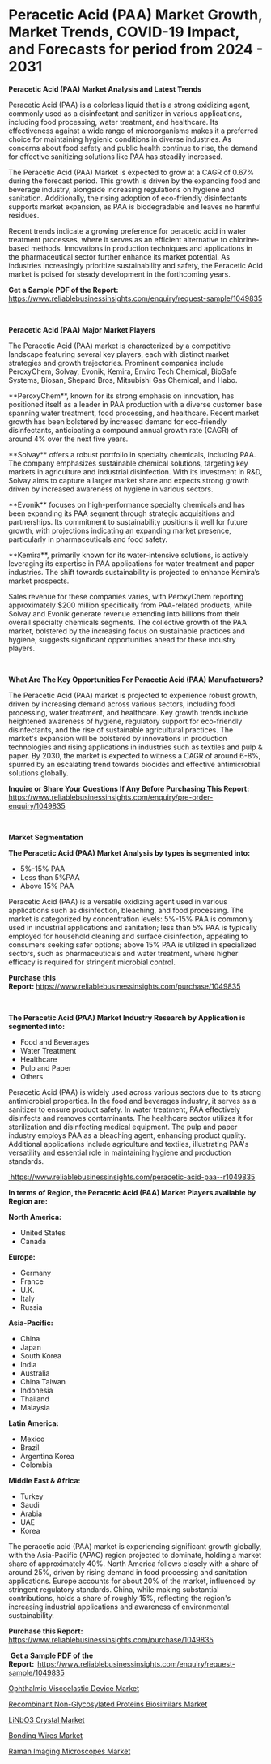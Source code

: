 <p><h1>Peracetic Acid (PAA) Market Growth, Market Trends, COVID-19 Impact, and Forecasts for period from 2024 - 2031</h1></p><p><strong>Peracetic Acid (PAA) Market Analysis and Latest Trends</strong></p>
<p><p>Peracetic Acid (PAA) is a colorless liquid that is a strong oxidizing agent, commonly used as a disinfectant and sanitizer in various applications, including food processing, water treatment, and healthcare. Its effectiveness against a wide range of microorganisms makes it a preferred choice for maintaining hygienic conditions in diverse industries. As concerns about food safety and public health continue to rise, the demand for effective sanitizing solutions like PAA has steadily increased.</p><p>The Peracetic Acid (PAA) Market is expected to grow at a CAGR of 0.67% during the forecast period. This growth is driven by the expanding food and beverage industry, alongside increasing regulations on hygiene and sanitation. Additionally, the rising adoption of eco-friendly disinfectants supports market expansion, as PAA is biodegradable and leaves no harmful residues.</p><p>Recent trends indicate a growing preference for peracetic acid in water treatment processes, where it serves as an efficient alternative to chlorine-based methods. Innovations in production techniques and applications in the pharmaceutical sector further enhance its market potential. As industries increasingly prioritize sustainability and safety, the Peracetic Acid market is poised for steady development in the forthcoming years.</p></p>
<p><strong>Get a Sample PDF of the Report:&nbsp;</strong> <a href="https://www.reliablebusinessinsights.com/enquiry/request-sample/1049835?utm_campaign=1119&utm_medium=2&utm_source=Github&utm_content=ia&utm_term=06112024&utm_id=peracetic-acid-paa">https://www.reliablebusinessinsights.com/enquiry/request-sample/1049835</a></p>
<p>&nbsp;</p>
<p><strong>Peracetic Acid (PAA) Major Market Players</strong></p>
<p><p>The Peracetic Acid (PAA) market is characterized by a competitive landscape featuring several key players, each with distinct market strategies and growth trajectories. Prominent companies include PeroxyChem, Solvay, Evonik, Kemira, Enviro Tech Chemical, BioSafe Systems, Biosan, Shepard Bros, Mitsubishi Gas Chemical, and Habo.</p><p>**PeroxyChem**, known for its strong emphasis on innovation, has positioned itself as a leader in PAA production with a diverse customer base spanning water treatment, food processing, and healthcare. Recent market growth has been bolstered by increased demand for eco-friendly disinfectants, anticipating a compound annual growth rate (CAGR) of around 4% over the next five years.</p><p>**Solvay** offers a robust portfolio in specialty chemicals, including PAA. The company emphasizes sustainable chemical solutions, targeting key markets in agriculture and industrial disinfection. With its investment in R&D, Solvay aims to capture a larger market share and expects strong growth driven by increased awareness of hygiene in various sectors.</p><p>**Evonik** focuses on high-performance specialty chemicals and has been expanding its PAA segment through strategic acquisitions and partnerships. Its commitment to sustainability positions it well for future growth, with projections indicating an expanding market presence, particularly in pharmaceuticals and food safety.</p><p>**Kemira**, primarily known for its water-intensive solutions, is actively leveraging its expertise in PAA applications for water treatment and paper industries. The shift towards sustainability is projected to enhance Kemira’s market prospects.</p><p>Sales revenue for these companies varies, with PeroxyChem reporting approximately $200 million specifically from PAA-related products, while Solvay and Evonik generate revenue extending into billions from their overall specialty chemicals segments. The collective growth of the PAA market, bolstered by the increasing focus on sustainable practices and hygiene, suggests significant opportunities ahead for these industry players.</p></p>
<p>&nbsp;</p>
<p><strong>What Are The Key Opportunities For Peracetic Acid (PAA) Manufacturers?</strong></p>
<p><p>The Peracetic Acid (PAA) market is projected to experience robust growth, driven by increasing demand across various sectors, including food processing, water treatment, and healthcare. Key growth trends include heightened awareness of hygiene, regulatory support for eco-friendly disinfectants, and the rise of sustainable agricultural practices. The market's expansion will be bolstered by innovations in production technologies and rising applications in industries such as textiles and pulp & paper. By 2030, the market is expected to witness a CAGR of around 6-8%, spurred by an escalating trend towards biocides and effective antimicrobial solutions globally.</p></p>
<p><strong>Inquire or Share Your Questions If Any Before Purchasing This Report:</strong> <a href="https://www.reliablebusinessinsights.com/enquiry/pre-order-enquiry/1049835?utm_campaign=1119&utm_medium=2&utm_source=Github&utm_content=ia&utm_term=06112024&utm_id=peracetic-acid-paa">https://www.reliablebusinessinsights.com/enquiry/pre-order-enquiry/1049835</a></p>
<p>&nbsp;</p>
<p><strong>Market Segmentation</strong></p>
<p><strong>The Peracetic Acid (PAA) Market Analysis by types is segmented into:</strong></p>
<p><ul><li>5%-15% PAA</li><li>Less than 5%PAA</li><li>Above 15% PAA</li></ul></p>
<p><p>Peracetic Acid (PAA) is a versatile oxidizing agent used in various applications such as disinfection, bleaching, and food processing. The market is categorized by concentration levels: 5%-15% PAA is commonly used in industrial applications and sanitation; less than 5% PAA is typically employed for household cleaning and surface disinfection, appealing to consumers seeking safer options; above 15% PAA is utilized in specialized sectors, such as pharmaceuticals and water treatment, where higher efficacy is required for stringent microbial control.</p></p>
<p><strong>Purchase this Report:&nbsp;</strong><a href="https://www.reliablebusinessinsights.com/purchase/1049835?utm_campaign=1119&utm_medium=2&utm_source=Github&utm_content=ia&utm_term=06112024&utm_id=peracetic-acid-paa">https://www.reliablebusinessinsights.com/purchase/1049835</a></p>
<p>&nbsp;</p>
<p><strong>The Peracetic Acid (PAA) Market Industry Research by Application is segmented into:</strong></p>
<p><ul><li>Food and Beverages</li><li>Water Treatment</li><li>Healthcare</li><li>Pulp and Paper</li><li>Others</li></ul></p>
<p><p>Peracetic Acid (PAA) is widely used across various sectors due to its strong antimicrobial properties. In the food and beverages industry, it serves as a sanitizer to ensure product safety. In water treatment, PAA effectively disinfects and removes contaminants. The healthcare sector utilizes it for sterilization and disinfecting medical equipment. The pulp and paper industry employs PAA as a bleaching agent, enhancing product quality. Additional applications include agriculture and textiles, illustrating PAA's versatility and essential role in maintaining hygiene and production standards.</p></p>
<p><a href="https://www.reliablebusinessinsights.com/peracetic-acid-paa--r1049835?utm_campaign=1119&utm_medium=2&utm_source=Github&utm_content=ia&utm_term=06112024&utm_id=peracetic-acid-paa">&nbsp;https://www.reliablebusinessinsights.com/peracetic-acid-paa--r1049835</a></p>
<p><strong>In terms of Region, the Peracetic Acid (PAA) Market Players available by Region are:</strong></p>
<p>
    <p> <strong> North America: </strong>
        <ul>
            <li>United States</li>
            <li>Canada</li>
        </ul>
        </p> 
    <p> <strong> Europe: </strong>
        <ul>
            <li>Germany</li>
            <li>France</li>
            <li>U.K.</li>
            <li>Italy</li>
            <li>Russia</li>
        </ul>
        </p> 
    <p> <strong> Asia-Pacific: </strong>
        <ul>
            <li>China</li>
            <li>Japan</li>
            <li>South Korea</li>
            <li>India</li>
            <li>Australia</li>
            <li>China Taiwan</li>
            <li>Indonesia</li>
            <li>Thailand</li>
            <li>Malaysia</li>
        </ul>
        </p> 
    <p> <strong> Latin America: </strong>
        <ul>
            <li>Mexico</li>
            <li>Brazil</li>
            <li>Argentina Korea</li>
            <li>Colombia</li>
        </ul>
        </p> 
    <p> <strong> Middle East & Africa: </strong>
        <ul>
            <li>Turkey</li>
            <li>Saudi</li>
            <li>Arabia</li>
            <li>UAE</li>
            <li>Korea</li>
        </ul>
    </p>
    </p>
<p><p>The peracetic acid (PAA) market is experiencing significant growth globally, with the Asia-Pacific (APAC) region projected to dominate, holding a market share of approximately 40%. North America follows closely with a share of around 25%, driven by rising demand in food processing and sanitation applications. Europe accounts for about 20% of the market, influenced by stringent regulatory standards. China, while making substantial contributions, holds a share of roughly 15%, reflecting the region's increasing industrial applications and awareness of environmental sustainability.</p></p>
<p><strong>Purchase this Report: </strong><a href="https://www.reliablebusinessinsights.com/purchase/1049835?utm_campaign=1119&utm_medium=2&utm_source=Github&utm_content=ia&utm_term=06112024&utm_id=peracetic-acid-paa">https://www.reliablebusinessinsights.com/purchase/1049835</a></p>
<p>&nbsp;<strong>Get a Sample PDF of the Report:&nbsp;&nbsp;</strong><a href="https://www.reliablebusinessinsights.com/enquiry/request-sample/1049835?utm_campaign=1119&utm_medium=2&utm_source=Github&utm_content=ia&utm_term=06112024&utm_id=peracetic-acid-paa">https://www.reliablebusinessinsights.com/enquiry/request-sample/1049835</a></p>
<p><strong></strong></p>
<p><p><a href="https://issuu.com/reportprime-2/docs/ophthalmic-viscoelastic-device-mark_64617e6bdd7f7a?utm_campaign=1119&utm_medium=2&utm_source=Github&utm_content=ia&utm_term=06112024&utm_id=peracetic-acid-paa">Ophthalmic Viscoelastic Device Market</a></p><p><a href="https://www.linkedin.com/pulse/recombinant-non-glycosylated-proteins-biosimilars-market-ats9e?utm_campaign=1119&utm_medium=2&utm_source=Github&utm_content=ia&utm_term=06112024&utm_id=peracetic-acid-paa">Recombinant Non-Glycosylated Proteins Biosimilars Market</a></p><p><a href="https://github.com/catusaesianou/Market-Research-Report-List-1/blob/main/linbo3-crystal-market.md?utm_campaign=1119&utm_medium=2&utm_source=Github&utm_content=ia&utm_term=06112024&utm_id=peracetic-acid-paa">LiNbO3 Crystal Market</a></p><p><a href="https://github.com/fendtankandh/Market-Research-Report-List-1/blob/main/bonding-wires-market.md?utm_campaign=1119&utm_medium=2&utm_source=Github&utm_content=ia&utm_term=06112024&utm_id=peracetic-acid-paa">Bonding Wires Market</a></p><p><a href="https://www.linkedin.com/pulse/strategic-insights-global-raman-imaging-microscopes-ieoie?utm_campaign=1119&utm_medium=2&utm_source=Github&utm_content=ia&utm_term=06112024&utm_id=peracetic-acid-paa">Raman Imaging Microscopes Market</a></p></p>